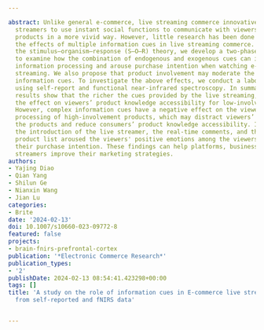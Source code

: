 ---
abstract: Unlike general e-commerce, live streaming commerce innovatively allows live
  streamers to use instant social functions to communicate with viewers and present
  products in a more vivid way. However, little research has been done to understand
  the effects of multiple information cues in live streaming commerce. Drawing on
  the stimulus–organism–response (S–O–R) theory, we develop a two-phase research framework
  to examine how the combination of endogenous and exogenous cues can influence viewers’
  information processing and arouse purchase intention when watching e-commerce live
  streaming. We also propose that product involvement may moderate the effects of
  information cues. To investigate the above effects, we conduct a laboratory experiment
  using self-report and functional near-infrared spectroscopy. In summary, the experimental
  results show that the richer the cues provided by the live streaming, the better
  the effect on viewers’ product knowledge accessibility for low-involvement products.
  However, complex information cues have a negative effect on the viewers’ cognitive
  processing of high-involvement products, which may distract viewers’ attention from
  the products and reduce consumers’ product knowledge accessibility. In addition,
  the introduction of the live streamer, the real-time comments, and the detailed
  product list aroused the viewers' positive emotions among the viewers and thus stimulated
  their purchase intention. These findings can help platforms, businesses, and live
  streamers improve their marketing strategies.
authors:
- Yajing Diao
- Qian Yang
- Shilun Ge
- Nianxin Wang
- Jian Lu
categories:
- Brite
date: '2024-02-13'
doi: 10.1007/s10660-023-09772-8
featured: false
projects:
- brain-fnirs-prefrontal-cortex
publication: '*Electronic Commerce Research*'
publication_types:
- '2'
publishDate: 2024-02-13 08:54:41.423298+00:00
tags: []
title: 'A study on the role of information cues in E-commerce live streaming: evidence
  from self-reported and fNIRS data'

---
